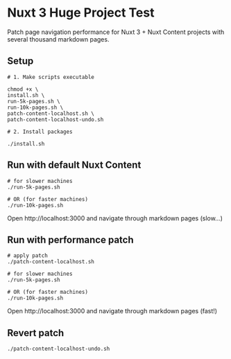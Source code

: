 # Nuxt 3 Huge Project Test

Patch page navigation performance for Nuxt 3 + Nuxt Content projects with several thousand markdown pages.


## Setup

```
# 1. Make scripts executable

chmod +x \
install.sh \
run-5k-pages.sh \
run-10k-pages.sh \
patch-content-localhost.sh \
patch-content-localhost-undo.sh

# 2. Install packages

./install.sh
```


## Run with default Nuxt Content

```
# for slower machines
./run-5k-pages.sh

# OR (for faster machines)
./run-10k-pages.sh
```

Open http://localhost:3000 and navigate through markdown pages (slow...)


## Run with performance patch

```
# apply patch
./patch-content-localhost.sh

# for slower machines
./run-5k-pages.sh

# OR (for faster machines)
./run-10k-pages.sh
```

Open http://localhost:3000 and navigate through markdown pages (fast!)


## Revert patch

```
./patch-content-localhost-undo.sh
```
